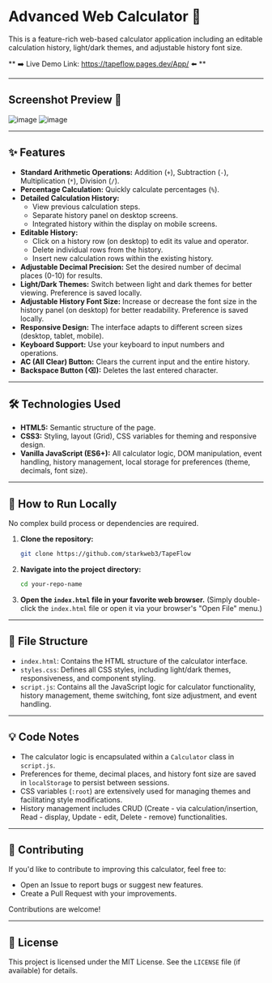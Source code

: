 # Advanced Web Calculator 🧮

This is a feature-rich web-based calculator application including an editable calculation history, light/dark themes, and adjustable history font size.

** ➡️ Live Demo Link: https://tapeflow.pages.dev/App/ ⬅️ **


---

## Screenshot Preview 📸

![image](https://github.com/user-attachments/assets/c2cf2232-7e73-4921-b6b1-99b504b7513a)
![image](https://github.com/user-attachments/assets/6003dcce-9156-4aed-989b-f1a2e0557b9d)

---

## ✨ Features

*   **Standard Arithmetic Operations:** Addition (`+`), Subtraction (`-`), Multiplication (`*`), Division (`/`).
*   **Percentage Calculation:** Quickly calculate percentages (`%`).
*   **Detailed Calculation History:**
    *   View previous calculation steps.
    *   Separate history panel on desktop screens.
    *   Integrated history within the display on mobile screens.
*   **Editable History:**
    *   Click on a history row (on desktop) to edit its value and operator.
    *   Delete individual rows from the history.
    *   Insert new calculation rows within the existing history.
*   **Adjustable Decimal Precision:** Set the desired number of decimal places (0-10) for results.
*   **Light/Dark Themes:** Switch between light and dark themes for better viewing. Preference is saved locally.
*   **Adjustable History Font Size:** Increase or decrease the font size in the history panel (on desktop) for better readability. Preference is saved locally.
*   **Responsive Design:** The interface adapts to different screen sizes (desktop, tablet, mobile).
*   **Keyboard Support:** Use your keyboard to input numbers and operations.
*   **AC (All Clear) Button:** Clears the current input and the entire history.
*   **Backspace Button (⌫):** Deletes the last entered character.

---

## 🛠️ Technologies Used

*   **HTML5:** Semantic structure of the page.
*   **CSS3:** Styling, layout (Grid), CSS variables for theming and responsive design.
*   **Vanilla JavaScript (ES6+):** All calculator logic, DOM manipulation, event handling, history management, local storage for preferences (theme, decimals, font size).

---

## 🚀 How to Run Locally

No complex build process or dependencies are required.

1.  **Clone the repository:**
    ```bash
    git clone https://github.com/starkweb3/TapeFlow
    ```
2.  **Navigate into the project directory:**
    ```bash
    cd your-repo-name
    ```
3.  **Open the `index.html` file in your favorite web browser.**
    (Simply double-click the `index.html` file or open it via your browser's "Open File" menu.)

---

## 📁 File Structure

*   `index.html`: Contains the HTML structure of the calculator interface.
*   `styles.css`: Defines all CSS styles, including light/dark themes, responsiveness, and component styling.
*   `script.js`: Contains all the JavaScript logic for calculator functionality, history management, theme switching, font size adjustment, and event handling.

---

## 💡 Code Notes

*   The calculator logic is encapsulated within a `Calculator` class in `script.js`.
*   Preferences for theme, decimal places, and history font size are saved in `localStorage` to persist between sessions.
*   CSS variables (`:root`) are extensively used for managing themes and facilitating style modifications.
*   History management includes CRUD (Create - via calculation/insertion, Read - display, Update - edit, Delete - remove) functionalities.

---

## 🤝 Contributing

If you'd like to contribute to improving this calculator, feel free to:

*   Open an Issue to report bugs or suggest new features.
*   Create a Pull Request with your improvements.

Contributions are welcome!

---

## 📄 License

This project is licensed under the MIT License. See the `LICENSE` file (if available) for details.
